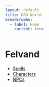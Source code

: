 ```yaml
---
layout: default
title: D&D World
breadcrumbs:
  - label: Home
    current: true
---
```


# Felvand

- [Spells](/spells)
- [Characters](/characters)
- [NPCs](/npcs)
